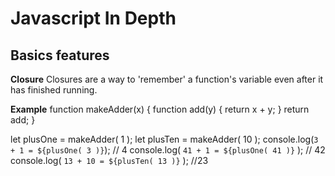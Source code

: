 # Javascript In Depth

## Basics features

**Closure** 
Closures  are a way to 'remember' a function's variable even after it has finished running.

**Example** 
function makeAdder(x) {
    function add(y) {
        return x + y;
    }
    return add;
} 

let plusOne =  makeAdder( 1 );
let plusTen = makeAdder( 10 );
console.log(`3 + 1 = ${plusOne( 3 )}`); // 4
console.log( `41 + 1 = ${plusOne( 41 )}` ); // 42
console.log( `13 + 10 = ${plusTen( 13 )}` ); //23

